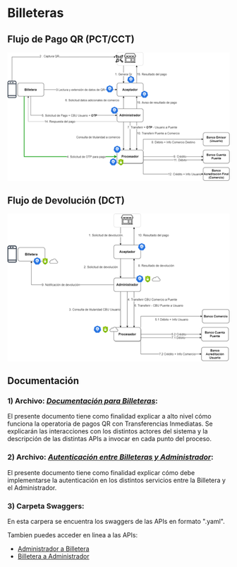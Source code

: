 # Billeteras

## Flujo de Pago QR (PCT/CCT)
![Esta es una imagen](https://github.com/IPNEWPAY/Aceptadores/blob/main/Flujo%20QR.png?raw=true)

## Flujo de Devolución (DCT)
![Esta es una imagen](https://github.com/IPNEWPAY/Aceptadores/blob/main/Flujo%20Devolucion%20QR.png?raw=true)


## Documentación
### 1) Archivo: *[Documentación para Billeteras](https://github.com/IPNEWPAY/Billeteras/blob/main/Documentaci%C3%B3n%20para%20Billeteras%20v1.2.docx)*:
El presente documento tiene como finalidad explicar a alto nivel cómo funciona la operatoria de pagos QR con Transferencias Inmediatas. Se explicarán las interacciones con los distintos actores del sistema y la descripción de las distintas APIs a invocar en cada punto del proceso.

### 2) Archivo: *[Autenticación entre Billeteras y Administrador](https://github.com/IPNEWPAY/Billeteras/blob/main/Autenticaci%C3%B3n%20entre%20Billetera%20y%20Administrador.docx)*:
El presente documento tiene como finalidad explicar cómo debe implementarse la autenticación en los distintos servicios entre la Billetera y el Administrador.

### 3) Carpeta Swaggers:
En esta carpera se encuentra los swaggers de las APIs en formato ".yaml". 

Tambien puedes acceder en linea a las APIs:
* [Administrador a Billetera](https://ipnewpay.github.io/Billeteras/)
* [Billetera a Administrador](https://ipnewpay.github.io/Billeteras/BilleterasParaADM.html)

